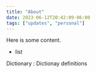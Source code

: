 ```yaml
---
title: "About"
date: 2023-06-12T20:42:09-06:00
tags: ["updates", "personal"]
---
```


Here is some content.

- list

Dictionary
: Dictionay definitions
